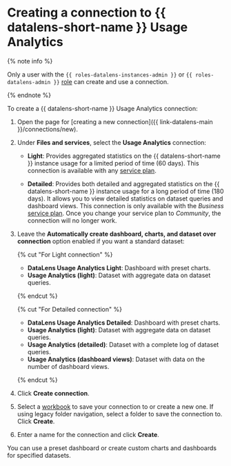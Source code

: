 
# Creating a connection to {{ datalens-short-name }} Usage Analytics

{% note info %}

Only a user with the `{{ roles-datalens-instances-admin }}` or `{{ roles-datalens-admin }}` [role](../../security/roles.md#service-roles) can create and use a connection.

{% endnote %}


To create a {{ datalens-short-name }} Usage Analytics connection:

1. Open the page for [creating a new connection]({{ link-datalens-main }}/connections/new).

1. Under **Files and services**, select the **Usage Analytics** connection:

   * **Light**: Provides aggregated statistics on the {{ datalens-short-name }} instance usage for a limited period of time (60 days). This connection is available with any [service plan](../../pricing.md#service-plans).

   * **Detailed**: Provides both detailed and aggregated statistics on the {{ datalens-short-name }} instance usage for a long period of time (180 days). It allows you to view detailed statistics on dataset queries and dashboard views. This connection is only available with the _Business_ [service plan](../../pricing.md#service-plans). Once you change your service plan to _Community_, the connection will no longer work.

1. Leave the **Automatically create dashboard, charts, and dataset over connection** option enabled if you want a standard dataset:

   {% cut "For Light connection" %}

   * **DataLens Usage Analytics Light**: Dashboard with preset charts.
   * **Usage Analytics (light)**: Dataset with aggregate data on dataset queries.

   {% endcut %}

   {% cut "For Detailed connection" %}

   * **DataLens Usage Analytics Detailed**: Dashboard with preset charts.
   * **Usage Analytics (light)**: Dataset with aggregate data on dataset queries.
   * **Usage Analytics (detailed)**: Dataset with a complete log of dataset queries.
   * **Usage Analytics (dashboard views)**: Dataset with data on the number of dashboard views.

   {% endcut %}

1. Click **Create connection**.
1. Select a [workbook](../../workbooks-collections/index.md) to save your connection to or create a new one. If using legacy folder navigation, select a folder to save the connection to. Click **Create**.
1. Enter a name for the connection and click **Create**.


You can use a preset dashboard or create custom charts and dashboards for specified datasets.

